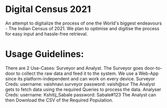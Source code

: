 
# Digital Census 2021

An attempt to digitalize the process of one the World's biggest endeavours - The Indian Census of 2021.
We plan to optimise and digitise the process for easy input and hassle-free retrieval.

# Usage Guidelines:
There are 2 Use-Cases: Surveyor and Analyst.
The Surveyor goes door-to-door to collect the raw data and feed it to the system. We use a Web-App since its platform-independent and can work on every device.
Surveyor Creds:
username: vaishnavi.surveyor password: vaish@sur
The Analyst gets to fetch data using the required Queries to process the data.
Analyser Creds:
username: Kshitij_Sabale password: Sabale#123
The Analyst can then Download the CSV of the Required Population.
